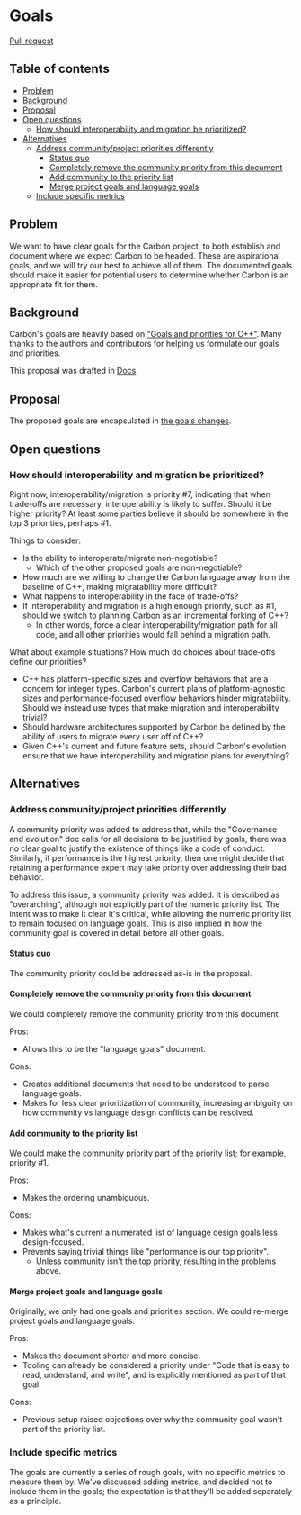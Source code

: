 # Goals

<!--
Part of the Carbon Language project, under the Apache License v2.0 with LLVM
Exceptions. See /LICENSE for license information.
SPDX-License-Identifier: Apache-2.0 WITH LLVM-exception
-->

[Pull request](https://github.com/carbon-language/carbon-lang/pull/51)

## Table of contents

<!-- toc -->

- [Problem](#problem)
- [Background](#background)
- [Proposal](#proposal)
- [Open questions](#open-questions)
  - [How should interoperability and migration be prioritized?](#how-should-interoperability-and-migration-be-prioritized)
- [Alternatives](#alternatives)
  - [Address community/project priorities differently](#address-communityproject-priorities-differently)
    - [Status quo](#status-quo)
    - [Completely remove the community priority from this document](#completely-remove-the-community-priority-from-this-document)
    - [Add community to the priority list](#add-community-to-the-priority-list)
    - [Merge project goals and language goals](#merge-project-goals-and-language-goals)
  - [Include specific metrics](#include-specific-metrics)

<!-- tocstop -->

## Problem

We want to have clear goals for the Carbon project, to both establish and
document where we expect Carbon to be headed. These are aspirational goals, and
we will try our best to achieve all of them. The documented goals should make it
easier for potential users to determine whether Carbon is an appropriate fit for
them.

## Background

Carbon's goals are heavily based on
["Goals and priorities for C++"](https://docs.google.com/document/d/1jrpGk6Sa0bt1u1tSuZtPnVI3inr7A4c0iJC9V2I6zUA/edit).
Many thanks to the authors and contributors for helping us formulate our goals
and priorities.

This proposal was drafted in
[Docs](https://docs.google.com/document/d/1MJvVIDXQrhIj6hZ7NwMDbDch9XLO2VaYrGq29E57meU/edit).

## Proposal

The proposed goals are encapsulated in
[the goals changes](/docs/project/goals.md).

## Open questions

### How should interoperability and migration be prioritized?

Right now, interoperability/migration is priority #7, indicating that when
trade-offs are necessary, interoperability is likely to suffer. Should it be
higher priority? At least some parties believe it should be somewhere in the top
3 priorities, perhaps #1.

Things to consider:

- Is the ability to interoperate/migrate non-negotiable?
  - Which of the other proposed goals are non-negotiable?
- How much are we willing to change the Carbon language away from the baseline
  of C++, making migratability more difficult?
- What happens to interoperability in the face of trade-offs?
- If interoperability and migration is a high enough priority, such as #1,
  should we switch to planning Carbon as an incremental forking of C++?
  - In other words, force a clear interoperability/migration path for all code,
    and all other priorities would fall behind a migration path.

What about example situations? How much do choices about trade-offs define our
priorities?

- C++ has platform-specific sizes and overflow behaviors that are a concern for
  integer types. Carbon's current plans of platform-agnostic sizes and
  performance-focused overflow behaviors hinder migratability. Should we instead
  use types that make migration and interoperability trivial?
- Should hardware architectures supported by Carbon be defined by the ability of
  users to migrate every user off of C++?
- Given C++'s current and future feature sets, should Carbon's evolution ensure
  that we have interoperability and migration plans for everything?

## Alternatives

### Address community/project priorities differently

A community priority was added to address that, while the "Governance and
evolution" doc calls for all decisions to be justified by goals, there was no
clear goal to justify the existence of things like a code of conduct. Similarly,
if performance is the highest priority, then one might decide that retaining a
performance expert may take priority over addressing their bad behavior.

To address this issue, a community priority was added. It is described as
"overarching", although not explicitly part of the numeric priority list. The
intent was to make it clear it's critical, while allowing the numeric priority
list to remain focused on language goals. This is also implied in how the
community goal is covered in detail before all other goals.

#### Status quo

The community priority could be addressed as-is in the proposal.

#### Completely remove the community priority from this document

We could completely remove the community priority from this document.

Pros:

- Allows this to be the "language goals" document.

Cons:

- Creates additional documents that need to be understood to parse language
  goals.
- Makes for less clear prioritization of community, increasing ambiguity on how
  community vs language design conflicts can be resolved.

#### Add community to the priority list

We could make the community priority part of the priority list; for example,
priority #1.

Pros:

- Makes the ordering unambiguous.

Cons:

- Makes what's current a numerated list of language design goals less
  design-focused.
- Prevents saying trivial things like "performance is our top priority".
  - Unless community isn't the top priority, resulting in the problems above.

#### Merge project goals and language goals

Originally, we only had one goals and priorities section. We could re-merge
project goals and language goals.

Pros:

- Makes the document shorter and more concise.
- Tooling can already be considered a priority under "Code that is easy to read,
  understand, and write", and is explicitly mentioned as part of that goal.

Cons:

- Previous setup raised objections over why the community goal wasn't part of
  the priority list.

### Include specific metrics

The goals are currently a series of rough goals, with no specific metrics to
measure them by. We've discussed adding metrics, and decided not to include them
in the goals; the expectation is that they'll be added separately as a
principle.
